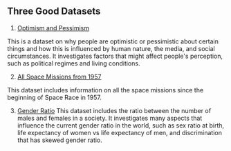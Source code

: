 ## Three Good Datasets

1. [Optimism and Pessimism](https://ourworldindata.org/optimism-pessimism)

This is a dataset on why people are optimistic or pessimistic about certain things and how this is influenced by human nature, the media, and social circumstances. It investigates factors that might affect people's perception, such as political regimes and living conditions.

2. [All Space Missions from 1957](https://www.kaggle.com/agirlcoding/all-space-missions-from-1957)

This dataset includes information on all the space missions since the beginning of Space Race in 1957.

3. [Gender Ratio](https://ourworldindata.org/gender-ratio)
This dataset includes the ratio between the number of males and females in a society. It investigates many aspects that influence the current gender ratio in the world, such as sex ratio at birth, life expectancy of women vs life expectancy of men, and discrimination that has skewed gender ratio.
